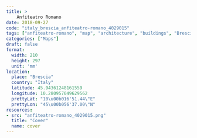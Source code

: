 ```yaml
---
title: > 
    Anfiteatro Romano
date: 2018-09-27
code: "italy_brescia_anfiteatro-romano_4029015"
tags: ["anfiteatro-romano", "map", "architecture", "buildings", "Brescia", "Italy"]
categories: ["Maps"]
draft: false
format:
  width: 210
  height: 297
  unit: 'mm'
location:
  place: "Brescia"
  country: "Italy"
  latitude: 45.94361248161559
  longitude: 10.280957049629562
  prettyLat: "10\u00b016'51.44\"E"
  prettyLon: "45\u00b056'37.00\"N"
resources:
- src: "anfiteatro-romano_4029015.png"
  title: "Cover"
  name: cover
---
```

